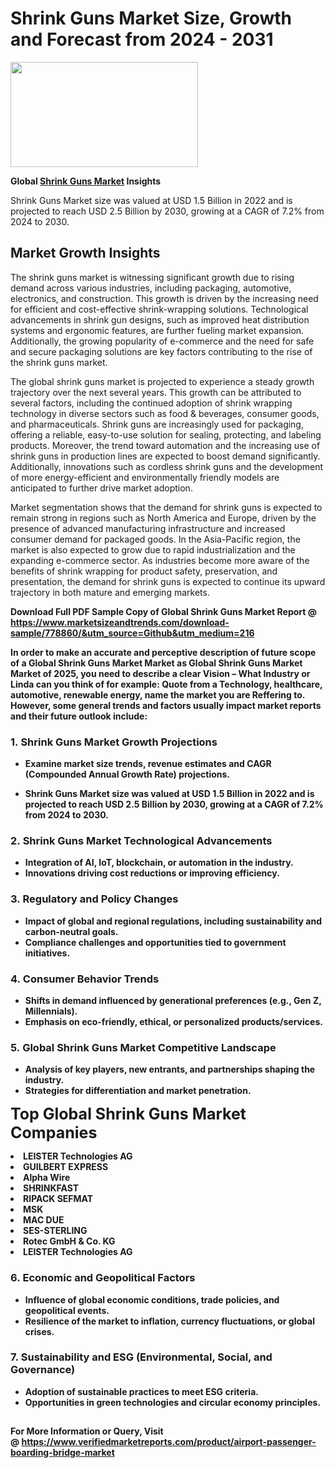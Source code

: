 <H1>Shrink Guns Market Size, Growth and Forecast from 2024 - 2031</H1><img class="aligncenter size-medium wp-image-584254" src="https://thirdeyenews.in/wp-content/uploads/2024/09/Global-Market-Research-300x168.jpeg" alt="" width="300" height="168" /><p><strong>Global&nbsp;<a href="https://www.marketsizeandtrends.com/download-sample/778860/&amp;utm_source=Github&utm_medium=216">Shrink Guns Market</a> Insights</strong></p><p>Shrink Guns Market size was valued at USD 1.5 Billion in 2022 and is projected to reach USD 2.5 Billion by 2030, growing at a CAGR of 7.2% from 2024 to 2030.</p><p><h2>Market Growth Insights</h2> <p>The shrink guns market is witnessing significant growth due to rising demand across various industries, including packaging, automotive, electronics, and construction. This growth is driven by the increasing need for efficient and cost-effective shrink-wrapping solutions. Technological advancements in shrink gun designs, such as improved heat distribution systems and ergonomic features, are further fueling market expansion. Additionally, the growing popularity of e-commerce and the need for safe and secure packaging solutions are key factors contributing to the rise of the shrink guns market.</p> <p><strong></strong></p> <p>The global shrink guns market is projected to experience a steady growth trajectory over the next several years. This growth can be attributed to several factors, including the continued adoption of shrink wrapping technology in diverse sectors such as food & beverages, consumer goods, and pharmaceuticals. Shrink guns are increasingly used for packaging, offering a reliable, easy-to-use solution for sealing, protecting, and labeling products. Moreover, the trend toward automation and the increasing use of shrink guns in production lines are expected to boost demand significantly. Additionally, innovations such as cordless shrink guns and the development of more energy-efficient and environmentally friendly models are anticipated to further drive market adoption.</p> <p>Market segmentation shows that the demand for shrink guns is expected to remain strong in regions such as North America and Europe, driven by the presence of advanced manufacturing infrastructure and increased consumer demand for packaged goods. In the Asia-Pacific region, the market is also expected to grow due to rapid industrialization and the expanding e-commerce sector. As industries become more aware of the benefits of shrink wrapping for product safety, preservation, and presentation, the demand for shrink guns is expected to continue its upward trajectory in both mature and emerging markets.</p> <p><strong></p><p><span class=""><strong>Download Full PDF Sample Copy of Global Shrink Guns Market Report</strong> @ <a href="https://www.marketsizeandtrends.com/download-sample/778860/&amp;utm_source=Github&utm_medium=216" target="_blank">https://www.marketsizeandtrends.com/download-sample/778860/&amp;utm_source=Github&utm_medium=216</a></span></p><p>In order to make an accurate and perceptive description of future scope of a Global&nbsp;Shrink Guns Market Market as Global&nbsp;Shrink Guns Market Market of 2025, you need to describe a clear Vision &ndash; What Industry or Linda can you think of for example: Quote from a Technology, healthcare, automotive, renewable energy, name the market you are Reffering to. However, some general trends and factors usually impact market reports and their future outlook include:</p><h3>1.&nbsp;<strong>Shrink Guns Market Growth Projections</strong></h3><ul><li>Examine market size trends, revenue estimates and CAGR (Compounded Annual Growth Rate) projections.</li><li><p>Shrink Guns Market size was valued at USD 1.5 Billion in 2022 and is projected to reach USD 2.5 Billion by 2030, growing at a CAGR of 7.2% from 2024 to 2030.</p></li></ul><h3>2.&nbsp;<strong>Shrink Guns Market Technological Advancements</strong></h3><ul><li>Integration of AI, IoT, blockchain, or automation in the industry.</li><li>Innovations driving cost reductions or improving efficiency.</li></ul><h3>3.&nbsp;<strong>Regulatory and Policy Changes</strong></h3><ul><li>Impact of global and regional regulations, including sustainability and carbon-neutral goals.</li><li>Compliance challenges and opportunities tied to government initiatives.</li></ul><h3>4.&nbsp;<strong>Consumer Behavior Trends</strong></h3><ul><li>Shifts in demand influenced by generational preferences (e.g., Gen Z, Millennials).</li><li>Emphasis on eco-friendly, ethical, or personalized products/services.</li></ul><h3>5.&nbsp;<strong>Global Shrink Guns Market Competitive Landscape</strong></h3><ul><li>Analysis of key players, new entrants, and partnerships shaping the industry.</li><li>Strategies for differentiation and market penetration.</li></ul><p data-pm-slice="1 1 []"><span style="color: inherit; font-family: inherit; font-size: 25px;">Top Global Shrink Guns Market Companies</span></p><div class="" data-test-id=""><p><li>LEISTER Technologies AG</li><li> GUILBERT EXPRESS</li><li> Alpha Wire</li><li> SHRINKFAST</li><li> RIPACK SEFMAT</li><li> MSK</li><li> MAC DUE</li><li> SES-STERLING</li><li> Rotec GmbH & Co. KG</li><li> LEISTER Technologies AG</li></p></div><h3>6.&nbsp;<strong>Economic and Geopolitical Factors</strong></h3><ul><li>Influence of global economic conditions, trade policies, and geopolitical events.</li><li>Resilience of the market to inflation, currency fluctuations, or global crises.</li></ul><h3>7.&nbsp;<strong>Sustainability and ESG (Environmental, Social, and Governance)</strong></h3><ul><li>Adoption of sustainable practices to meet ESG criteria.</li><li>Opportunities in green technologies and circular economy principles.</li></ul><h2><strong style="font-size: 14px;">For More Information or Query, Visit @&nbsp;</strong><a style="background-color: #ffffff; font-size: 14px;" href="https://www.marketsizeandtrends.com/report/shrink-guns-market/" target="_blank">https://www.verifiedmarketreports.com/product/airport-passenger-boarding-bridge-market</a></h2>

